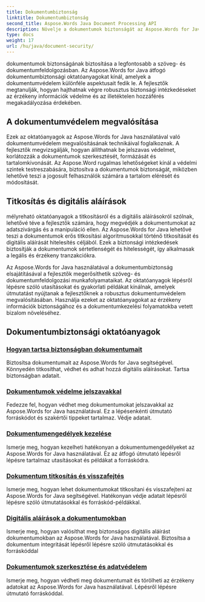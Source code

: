 ```yaml
---
title: Dokumentumbiztonság
linktitle: Dokumentumbiztonság
second_title: Aspose.Words Java Document Processing API
description: Növelje a dokumentumok biztonságát az Aspose.Words for Java segítségével! Védelmet, titkosítást és digitális aláírásokat valósítson meg a robusztus adatvédelem érdekében.
type: docs
weight: 17
url: /hu/java/document-security/
---
```


dokumentumok biztonságának biztosítása a legfontosabb a szöveg- és dokumentumfeldolgozásban. Az Aspose.Words for Java átfogó dokumentumbiztonsági oktatóanyagokat kínál, amelyek a dokumentumvédelem különféle aspektusait fedik le. A fejlesztők megtanulják, hogyan hajthatnak végre robusztus biztonsági intézkedéseket az érzékeny információk védelme és az illetéktelen hozzáférés megakadályozása érdekében.

## A dokumentumvédelem megvalósítása

Ezek az oktatóanyagok az Aspose.Words for Java használatával való dokumentumvédelem megvalósításának technikáival foglalkoznak. A fejlesztők megvizsgálják, hogyan állíthatnak be jelszavas védelmet, korlátozzák a dokumentumok szerkesztését, formázását és tartalomkivonását. Az Aspose.Word rugalmas lehetőségeket kínál a védelmi szintek testreszabására, biztosítva a dokumentumok biztonságát, miközben lehetővé teszi a jogosult felhasználók számára a tartalom elérését és módosítását.

## Titkosítás és digitális aláírások

mélyreható oktatóanyagok a titkosításról és a digitális aláírásokról szólnak, lehetővé téve a fejlesztők számára, hogy megvédjék a dokumentumokat az adatszivárgás és a manipuláció ellen. Az Aspose.Words for Java lehetővé teszi a dokumentumok erős titkosítási algoritmusokkal történő titkosítását és digitális aláírását hitelesítés céljából. Ezek a biztonsági intézkedések biztosítják a dokumentumok sértetlenségét és hitelességét, így alkalmasak a legális és érzékeny tranzakciókra.

Az Aspose.Words for Java használatával a dokumentumbiztonság elsajátításával a fejlesztők megerősíthetik szöveg- és dokumentumfeldolgozási munkafolyamataikat. Az oktatóanyagok lépésről lépésre szóló utasításokat és gyakorlati példákat kínálnak, amelyek útmutatást nyújtanak a fejlesztőknek a robusztus dokumentumvédelem megvalósításában. Használja ezeket az oktatóanyagokat az érzékeny információk biztonságához és a dokumentumkezelési folyamatokba vetett bizalom növeléséhez.

## Dokumentumbiztonsági oktatóanyagok
### [Hogyan tartsa biztonságban dokumentumait](./keep-documents-safe-secure/)
Biztosítsa dokumentumait az Aspose.Words for Java segítségével. Könnyedén titkosíthat, védhet és adhat hozzá digitális aláírásokat. Tartsa biztonságban adatait.
### [Dokumentumok védelme jelszavakkal](./securing-documents-passwords/)
Fedezze fel, hogyan védhet meg dokumentumokat jelszavakkal az Aspose.Words for Java használatával. Ez a lépésenkénti útmutató forráskódot és szakértői tippeket tartalmaz. Védje adatait.
### [Dokumentumengedélyek kezelése](./managing-document-permissions/)
Ismerje meg, hogyan kezelheti hatékonyan a dokumentumengedélyeket az Aspose.Words for Java használatával. Ez az átfogó útmutató lépésről lépésre tartalmaz utasításokat és példákat a forráskódra.
### [Dokumentum titkosítás és visszafejtés](./document-encryption-decryption/)
Ismerje meg, hogyan lehet dokumentumokat titkosítani és visszafejteni az Aspose.Words for Java segítségével. Hatékonyan védje adatait lépésről lépésre szóló útmutatásokkal és forráskód-példákkal.
### [Digitális aláírások a dokumentumokban](./digital-signatures-in-documents/)
Ismerje meg, hogyan valósíthat meg biztonságos digitális aláírást dokumentumokban az Aspose.Words for Java használatával. Biztosítsa a dokumentum integritását lépésről lépésre szóló útmutatásokkal és forráskóddal
### [Dokumentumok szerkesztése és adatvédelem](./document-redaction-data-protection/)
Ismerje meg, hogyan védheti meg dokumentumait és törölheti az érzékeny adatokat az Aspose.Words for Java használatával. Lépésről lépésre útmutató forráskóddal.